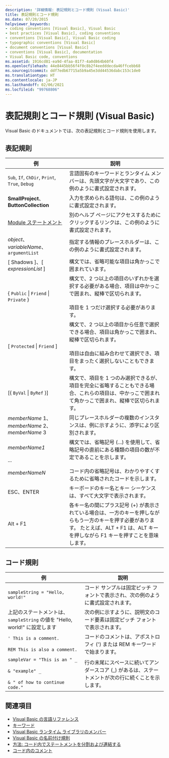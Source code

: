 ```yaml
---
description: '詳細情報: 表記規則とコード規則 (Visual Basic)'
title: 表記規則とコード規則
ms.date: 07/20/2015
helpviewer_keywords:
- coding conventions [Visual Basic], Visual Basic
- best practices [Visual Basic], coding conventions
- conventions [Visual Basic], Visual Basic coding
- typographic conventions [Visual Basic]
- document conventions [Visual Basic]
- conventions [Visual Basic], documentation
- Visual Basic code, conventions
ms.assetid: 1916cd81-ea9d-4faa-81f7-4a0d864b60f4
ms.openlocfilehash: 44e8445bb56f4f0c8b2f4eedddecda46ffcebb68
ms.sourcegitcommit: ddf7edb67715a5b9a45e3dd44536dabc153c1de0
ms.translationtype: HT
ms.contentlocale: ja-JP
ms.lasthandoff: 02/06/2021
ms.locfileid: "99768806"
---
```

# <a name="typographic-and-code-conventions-visual-basic"></a>表記規則とコード規則 (Visual Basic)

Visual Basic のドキュメントでは、次の表記規則とコード規則を使用します。  
  
## <a name="typographic-conventions"></a>表記規則  
  
|例|説明|  
|-------------|-----------------|  
|`Sub`, `If`, `ChDir`, `Print`, `True`, `Debug`|言語固有のキーワードとランタイム メンバーは、先頭文字が大文字であり、この例のように書式設定されます。|  
|**SmallProject**、**ButtonCollection**|入力を求められる語句は、この例のように書式設定されます。|  
|[Module ステートメント](statements/module-statement.md)|別のヘルプ ページにアクセスするためにクリックするリンクは、この例のように書式設定されます。|  
|*object*、*variableName*、`argumentList`|指定する情報のプレースホルダーは、この例のように書式設定されます。|  
|[ Shadows ]、[ *expressionList* ]|構文では、省略可能な項目は角かっこで囲まれています。|  
|{ `Public` &#124; `Friend` &#124; `Private` }|構文で、2 つ以上の項目のいずれかを選択する必要がある場合、項目は中かっこで囲まれ、縦棒で区切られます。<br /><br /> 項目を 1 つだけ選択する必要があります。|  
|[ `Protected` &#124; `Friend` ]|構文で、2 つ以上の項目から任意で選択できる場合、項目は角かっこで囲まれ、縦棒で区切られます。<br /><br /> 項目は自由に組み合わせて選択でき、項目をまったく選択しないこともできます。|  
|[{ `ByVal` &#124; `ByRef` }]|構文で、項目を 1 つのみ選択できるが、項目を完全に省略することもできる場合、これらの項目は、中かっこで囲まれて角かっこで囲まれ、縦棒で区切られます。|  
|*memberName* 1、*memberName* 2、*memberName* 3|同じプレースホルダーの複数のインスタンスは、例に示すように、添字により区別されます。|  
|*memberName1*<br /><br /> ...<br /><br /> *memberNameN*|構文では、省略記号 (...) を使用して、省略記号の直前にある種類の項目の数が不定であることを示します。<br /><br /> コード内の省略記号は、わかりやすくするために省略されたコードを示します。|  
|ESC、ENTER|キーボードのキー名とキー シーケンスは、すべて大文字で表示されます。|  
|Alt + F1|各キー名の間にプラス記号 (+) が表示されている場合は、一方のキーを押しながらもう一方のキーを押す必要があります。 たとえば、ALT + F1 は、ALT キーを押しながら F1 キーを押すことを意味します。|  
  
## <a name="code-conventions"></a>コード規則  
  
|例|説明|  
|-------------|-----------------|  
|`sampleString = "Hello, world!"`|コード サンプルは固定ピッチ フォントで表示され、次の例のように書式設定されます。|  
|上記のステートメントは、`sampleString` の値を "Hello, world!" に設定します|次の例に示すように、説明文のコード要素は固定ピッチ フォントで表示されます。|  
|`' This is a comment.`<br /><br /> `REM This is also a comment.`|コードのコメントは、アポストロフィ (') または REM キーワードで始まります。|  
|`sampleVar = "This is an " _`<br /><br /> `& "example" _`<br /><br /> `& " of how to continue code."`|行の末尾にスペースに続いてアンダースコア (_) があるは、ステートメントが次の行に続くことを示します。|  
  
## <a name="see-also"></a>関連項目

- [Visual Basic の言語リファレンス](index.md)
- [キーワード](keywords/index.md)
- [Visual Basic ランタイム ライブラリのメンバー](runtime-library-members.md)
- [Visual Basic の名前付け規則](../programming-guide/program-structure/naming-conventions.md)
- [方法: コード内でステートメントを分割および連結する](../programming-guide/program-structure/how-to-break-and-combine-statements-in-code.md)
- [コード内のコメント](../programming-guide/program-structure/comments-in-code.md)
